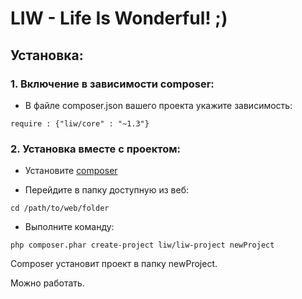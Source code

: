 # LIW - Life Is Wonderful! ;) #

## Установка: ##

### 1. Включение в зависимости composer: ###
* В файле composer.json вашего проекта укажите зависимость:
```
require : {"liw/core" : "~1.3"}
```

### 2. Установка вместе с проектом: ###
* Установите [composer](https://getcomposer.org/doc/00-intro.md)

* Перейдите в папку доступную из веб:
```
cd /path/to/web/folder
```
* Выполните команду:
```
php composer.phar create-project liw/liw-project newProject
```

Composer установит проект в папку newProject.

Можно работать.
